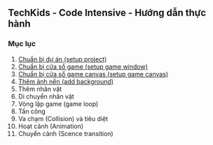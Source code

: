 ## TechKids - Code Intensive - Hướng dẫn thực hành
### Mục lục
1. [Chuẩn bị dự án (setup project)](setup_project.md)
2. [Chuẩn bị cửa sổ game (setup game window)](setup_game_window.md)
3. [Chuẩn bị cửa sổ game canvas (setup game canvas)](setup_game_canvas.md)
4. [Thêm ảnh nền (add background)](add_background.md)
5. Thêm nhân vật
6. Di chuyển nhân vật
7. Vòng lặp game (game loop)
8. Tấn công
9. Va chạm (Collision) và tiêu diệt
10. Hoạt cảnh (Animation)
11. Chuyển cảnh (Scence transition)
